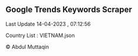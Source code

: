 

## Google Trends Keywords Scraper 
 
Last Update 14-04-2023 , 07:12:56

Country List :
VIETNAM.json



© Abdul Muttaqin 
